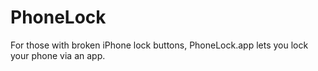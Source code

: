 PhoneLock
=========

For those with broken iPhone lock buttons, PhoneLock.app lets you lock your phone via an app.
